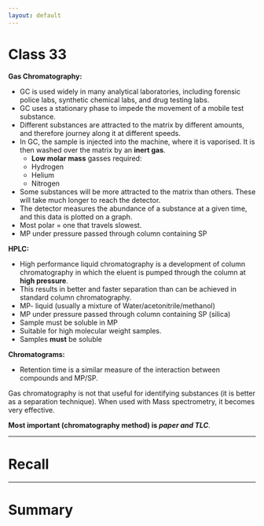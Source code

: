 ```yaml
---
layout: default
---
```



# Class 33

**Gas Chromatography:**
- GC is used widely in many analytical laboratories, including forensic police labs, synthetic chemical labs, and drug testing labs.
- GC uses a stationary phase to impede the movement of a mobile test substance.
- Different substances are attracted to the matrix by different amounts, and therefore journey along it at different speeds.
- In GC, the sample is injected into the machine, where it is vaporised. It is then washed over the matrix by an **inert gas**.
	- **Low molar mass** gasses required:
	- Hydrogen
	- Helium
	- Nitrogen
- Some substances will be more attracted to the matrix than others. These will take much longer to reach the detector.
- The detector measures the abundance of a substance at a given time, and this data is plotted on a graph.
- Most polar = one that travels slowest.
- MP under pressure passed through column containing SP

**HPLC:**
- High performance liquid chromatography is a development of column chromatography in which the eluent is pumped through the column at **high pressure**.
- This results in better and faster separation than can be achieved in standard column chromatography.
- MP- liquid (usually a mixture of Water/acetonitrile/methanol)
- MP under pressure passed through column containing SP (silica)
- Sample must be soluble in MP
- Suitable for high molecular weight samples.
- Samples **must** be soluble

**Chromatograms:**
- Retention time is a similar measure of the interaction between compounds and MP/SP.

Gas chromatography is not that useful for identifying substances (it is better as a separation technique). When used with Mass spectrometry, it becomes very effective.

**Most important (chromatography method) is *paper and TLC***.


---
# Recall







---
# Summary


